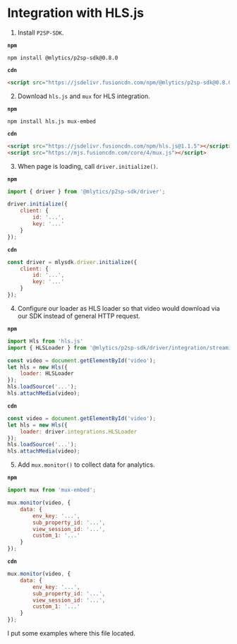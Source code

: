 # Integration with HLS.js

1. Install `P2SP-SDK`.

**`npm`**
```shell
npm install @mlytics/p2sp-sdk@0.8.0
```

**`cdn`**
```html
<script src="https://jsdelivr.fusioncdn.com/npm/@mlytics/p2sp-sdk@0.8.0/bundle/driver.min.js"></script>
```

2. Download `hls.js` and `mux` for HLS integration.

**`npm`**
```shell
npm install hls.js mux-embed
```

**`cdn`**
```html
<script src="https://jsdelivr.fusioncdn.com/npm/hls.js@1.1.5"></script>
<script src="https://mjs.fusioncdn.com/core/4/mux.js"></script>
```

3. When page is loading, call `driver.initialize()`.

**`npm`**
```javascript
import { driver } from '@mlytics/p2sp-sdk/driver';

driver.initialize({
    client: {
        id: '...',
        key: '...'
    }
});
```

**`cdn`**
```javascript
const driver = mlysdk.driver.initialize({
    client: {
        id: '...',
        key: '...'
    }
});
```

4. Configure our loader as HLS loader so that video would download via our SDK instead of general HTTP request.

**`npm`**
```javascript
import Hls from 'hls.js'
import { HLSLoader } from '@mlytics/p2sp-sdk/driver/integration/streaming/hls';

const video = document.getElementById('video');
let hls = new Hls({
    loader: HLSLoader
});
hls.loadSource('...');
hls.attachMedia(video);
```

**`cdn`**
```javascript
const video = document.getElementById('video');
let hls = new Hls({
    loader: driver.integrations.HLSLoader
});
hls.loadSource('...');
hls.attachMedia(video);
```

5. Add `mux.monitor()` to collect data for analytics.

**`npm`**
```javascript
import mux from 'mux-embed';

mux.monitor(video, {
    data: {
        env_key: '...',
        sub_property_id: '...',
        view_session_id: '...',
        custom_1: '...'
    }
});
```

**`cdn`**
```javascript
mux.monitor(video, {
    data: {
        env_key: '...',
        sub_property_id: '...',
        view_session_id: '...',
        custom_1: '...'
    }
});
```

I put some examples where this file located.

